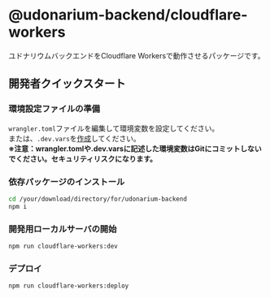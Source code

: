 # @udonarium-backend/cloudflare-workers

ユドナリウムバックエンドをCloudflare Workersで動作させるパッケージです。

## 開発者クイックスタート

### 環境設定ファイルの準備

`wrangler.toml`ファイルを編集して環境変数を設定してください。  
または、`.dev.vars`を[作成](https://developers.cloudflare.com/workers/wrangler/configuration/#secrets)してください。  
**※注意：wrangler.tomlや.dev.varsに記述した環境変数はGitにコミットしないでください。セキュリティリスクになります。**

### 依存パッケージのインストール

```bash
cd /your/download/directory/for/udonarium-backend
npm i
```

### 開発用ローカルサーバの開始

```bash
npm run cloudflare-workers:dev
```

### デプロイ

```bash
npm run cloudflare-workers:deploy
```
